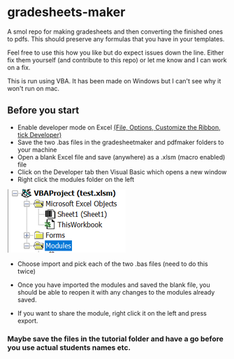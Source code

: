 # gradesheets-maker
A smol repo for making gradesheets and then converting the finished ones to pdfs. This should preserve any formulas that you have in your templates.

Feel free to use this how you like but do expect issues down the line. Either fix them yourself (and contribute to this repo) or let me know and I can work on a fix.

This is run using VBA. It has been made on Windows but I can't see why it won't run on mac.

## Before you start

- Enable developer mode on Excel [(File, Options, Customize the Ribbon, tick Developer)](https://support.microsoft.com/en-us/office/show-the-developer-tab-e1192344-5e56-4d45-931b-e5fd9bea2d45)
- Save the two .bas files in the gradesheetmaker and pdfmaker folders to your machine
- Open a blank Excel file and save (anywhere) as a .xlsm (macro enabled) file
- Click on the Developer tab then Visual Basic which opens a new window
- Right click the modules folder on the left

![](img/img1.png)

- Choose import and pick each of the two .bas files (need to do this twice)

- Once you have imported the modules and saved the blank file, you should be able to reopen it with any changes to the modules already saved.

- If you want to share the module, right click it on the left and press export. 

### Maybe save the files in the tutorial folder and have a go before you use actual students names etc.



